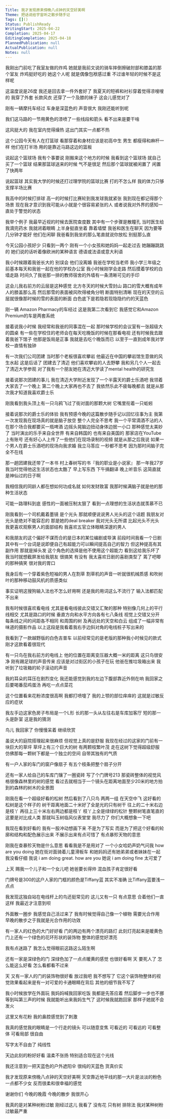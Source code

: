 ```yaml
---
Title: 我才发现原来傍晚八点钟的天空好美啊
Theme: 把话说给宇宙听之散步随手记
Tags: []()
Status: PublishReady
WritingStart: 2025-04-22
Completion: 2025-04-17
EditingCompletion: 2025-04-18
PlannedPublication: null
ActualPublication: null
Notes: null
---
```


我刚出门前吃了我室友做的炸鸡
她就是我前文说的骑车摔倒擦破肘部和膝盖的那个室友
炸鸡挺好吃的
她这个人呢
就是偶像包袱感过重
不过谁年轻的时候不是这样呢

这温度说是26度 
我还是回去拿一件外套好了
我夏天的短裤和衬衫穿着觉得凉嗖嗖的
我穿了外套
长款风衣
还穿了一个及膝的袜子
这会儿感觉对了

刚有一辆摩托车经过
车身是深蓝色的
声音很大
我刚还能听到呢

我们这马路的一节用黄色的漆喷了一些线段和箭头
看不出来是要干啥

这风挺大的
我在室内觉得燥热
这出门其实一点都不热

这个公园今天有人在打篮球
看那穿着和身材应该是初高中生
男生 都瘦得和麻杆一样
他们在打半场 用的是靠近马路这边的篮板

说起这个篮球场
我有个事要说
刚搬来这个地方的时候
我看到这个篮球场
就自己买了一个篮球
结果那篮球送来的时候
气不是很足
然后那个篮球就被闲置了
闲置了快两年

说起篮球
其实我大学的时候还打过理学院的篮球比赛
打的不怎么样
我的体力只够支撑半场比赛

我高中的时候打排球
高一的时候打比赛轮到我发球我就紧张
我到现在都记得那个场景
现在我才意识到我可能从小就是个很容易紧张的人
或者说我对外界的感知一直处于警觉的状态

我举个例子
我最早近视的时候去医院查度数
其中有一个步骤是散瞳孔
当时医生给我滴完药水
我就闭着眼睛
上半身挺直坐着
靠着墙壁
我爸和医生在聊天
因为要等几分钟才能好
他们在闲聊
我爸看到我坐的那么笔直就说你放松 别挺那么直

今天公园小孩好少
只看到一两个
刚有一个小女孩和她妈妈一起走过去
她蹦蹦跳跳的
她们说的话听着像欧洲的某种语言
德语或法语或意大利语

我小时候跟着我爸长大的
别误会
他们没离婚
我爸在学校当老师
我小学三年级之前基本每天和我爸一起在他的学校办公室
我小时候刚学会走路
然后摸着学校的白墙走路
时间久了我爸那一排的教师宿舍的外墙有一条清晰可见的手印

这会儿我右前方的云层是这种感觉
北方冬天的时候大雪封山
路口的雪大概有成年人的膝盖那么高
然后那雪的表面被风吹得棱角分明
断面特别清晰
现在的天空的云层就很像那时候的雪的表面的断面
白色底下是若隐若现隐隐约约的天蓝色

刚一辆 Amazon Pharmacy的车经过
这是我第二次看到它
我感觉它和Amazon Premium的车是两套系统

接着说我小时候
我经常和我爸的同事混在一起
那时候学校的会议室有一张超级大的圆桌
有一些在学校住的老师会在每天吃晚饭的时候在那看电视
还有时候我去跟着我爸下馆子
他那是饭局是正事
我就是去吃个晚饭而已
以至于一直到成年我对学校一直情有独钟

有一次我们公司团建
当时那个老板很喜欢攀岩
他最近在中国的攀岩馆生意做的风生水起
这是后话了
团建去了清迈
他们喜欢攀岩的人去野攀
我和另几个人一起去了清迈大学参观
对了我有一个朋友她在清迈大学读了mental health的研究生

接着说那次团建的事儿
我在清迈大学附近发现了一个半露天的爵士乐酒吧
我领着大家去了一个晚上
第二个晚上大家再也不去了
我依然乐此不疲每晚都去
就是从那次我才知道我喜欢爵士乐

刚我看到我头顶上有一只乌鸦飞过了街对面的那颗大树
它嘴里衔着一只蚯蚓

接着说那次的爵士乐的体验
我有预感今晚的这篇散步随手记以回忆往事为主 
我第一次发现我在现场真的就是脑子放空
整个人完全不思考
我一个平常滴酒不沾的人
在那个场合我都要买一瓶啤酒
边摇头晃脑边扭动身体边抿一小口
那种感觉太美妙了
当时演出的乐手来自全世界
有来自韩国的 也有来自美国的
那家店在YouTube上有账号
还有好心人上传了一些他们在现场录制的视频
就是从那之后我说
如果一个男人在爵士乐酒吧的现场向我求婚
我立马答应 一秒都不思考 因为那时间脑子完全不在线

那一趟团建我还带了一本书
村上春树写的书『我的职业是小说家』
那一年我27岁
我当时觉得他这生活状态也太酷了
早上写东西
下午搞翻译
晚上听音乐
这简直就是神仙过的日子啊

我相信我的同龄人都在想如何功成名就
如何发财致富
我那时候满脑子就是他的那种生活状态

可能一路理科到底
感性的一面被压制太狠了
看到一点理想的生活状态就羡慕不已

刚我看到一个司机戴着墨镜
是个光头
那就顺便说说男人光头的这个话题
我朋友对光头是绝对不能容忍的
那是她的deal breaker
我对光头无所谓
比起光头不光头
我更喜欢观察男人的面部结构
我喜欢五官立体眼睛深邃的男人

和我朋友的这个偏好不谋而合的是日本的某位编剧或导演
前段时间我看一个日剧
其中有一个台词是说即便自己有超能力可以瞬间提高自己的智力
但这种提高有其副作用
那就是掉头发
这个角色的选择是他不使用这个超能力
看到这给我乐坏了
我当时就想截屏发给我朋友
很搞笑 有没有
我太喜欢日剧的喜剧类型了
蔫了吧唧的那种搞笑
很对我的胃口

我身后有一个穿着紫色短袖的男人在割草
割草机的声音一听就很机械质感
和吹树叶的那种移动鼓风机的质感类似

事实证明这搜狗输入法也不怎么好用啊
还是我的用词这么不流行了
输入法都匹配不出来

我有时候很喜欢看电线
尤其是看电线彼此交错又汇聚的那种
特别像几何上的平行线相交
尤其是路口的时候
垂直方向和水平方向各有七八条线
视觉上交错又分开
每条线之间的间距各不相同
和周围的树 及再远处的天空和白云
组成了一幅非常有味道的摄影作品
以上这段是我看着我右手边斜对角的电线桩子写出来的

我看到了一款越野版的白色吉普车
以前经常见的是老版的那种我小时候见的款式
刚才这款看着很现代

有一只鸟在我右前方的电线上
他的位置在距离变压器大概一米的距离
这只鸟很安净
刚有踢足球的声音传来
应该是对过街区的小孩子在玩
他爸在推垃圾箱出来
我听到了垃圾箱的轮子滚动的声音

我的耳朵的耳压在剧烈变化
我还能感觉到我的左边下腹部靠近外侧在响
我回家之后要喝番茄鸡蛋汤
再吃一点点菜花

这个位置看来花粉浓度很高啊
我都打喷嚏了
我的上颚的部位痒痒的
这就是过敏反应的症状

我左手边这家色房子布局是一个L形
长的那一头从左往右是车库加客厅
短的那一头是卧室
这是我的猜测

鸟儿
我回家了
你慢慢呆着
继续欣赏

虽说大的庭院搭理起来很麻烦
但视觉上真的是舒服
我现在经过的这家的门前有一块巨大的草坪
草坪上有三个巨大的树
有两颗枝繁叶茂
走在这树下觉得超级舒服
仿佛那每一颗树下都是一个独立的空间
自带其独有的气质

有一户人家的车门的窗户像扇子
有五个枝条把整个扇子分开

还有一家人给自己的车库门镶了一圈瓷砖
写了个门牌号213
那瓷砖整体的视觉风格很像森林里的树的感觉
看过去就相当于一个镜头在距离地面至少20米的地方拍到的森林的树木的全景图


刚我在看一个超级好看的松树
然后看到了八只鸟 两两一组 在天空中飞
这好看的松树是这个样子的
树干距离地面二十米好了全是光的只有树干
往上的二十米右边是枝丫
再往上三十米左右两边都是枝丫
枝丫上全是绿绿的松针
整颗树笔直笔直的
这要是对比成人类
那就叫玉树临风仪表堂堂
我尽力了
你们大概想象一下吧

我现在看到好看的
我有一股冲动想画下来
不是为了写实
而是为了把这个好看的轮廓和结构和配色展示出来
不展示出来有点可惜了
有点暴殄天物的意思

刚我在查暴殄天物是什么意思
看看我是不是用对了
一个小女哈奶声奶气问我
how are you doing
她在街对面骑着儿童滑板车 
和她妈妈还有她弟弟或者妹妹在一起
我没看仔细
我说
i am doing great. how are you
她说 i am doing fine
太可爱了

上天
赐我一个儿子和一个女儿吧
她爸要长得帅
混血孩子肯定很好看

门牌号是300的这户人家的门框的颜色是Tiffany蓝
其实不准确
比Tiffany蓝要浅一点点

我发现这独自站在电线杆上的鸟还挺常见的
这儿又有一只
有点意思
合着他们一直这样
我最近才注意到呗

外面散一圈步
我感觉自己活过来了
我有时候觉得自己像一个植物
需要光合作用
早晚的散步之于我就是光合作用的功效

有一家人的红色的大门好好看
门的两边有两个漂亮的路灯
此刻灯亮起来是暖黄色
门上还有一个绿色的花环形状的装饰物
整体的感觉好漂亮

我有点迷路了
我怎么觉得眼前这路这么陌生啊

还有一家是深绿色的门
深绿色加了一点点暖黄的感觉
也很好看啊
天
要死人了
怎么能这么好看
怎么看都看不过来

天
又有一家人的门的装饰物很好看
放过我吧
我不想写了
它这个装饰物整体的视觉效果看起来是有一对可爱的卡通眼睛在背后
其他的细节我不写了

我小时候放学在外面玩
我妈妈喊我回家吃饭
我都是先答应着
然后脚步一步也不挪
等到叫第三声的时候
我就能听出来我妈生气了
这时候我就跑回家
那样子她就不会发火

这里又有花粉
我的鼻腔感觉到了刺激

我真的感觉我的眼睛是一个行走的镜头
可以随意变焦
可看近的
可看远的
可看整体
可看局部
很自由

写字太不自由了
纯线性

天边此刻的粉好好看
温柔不张扬
特别适合现在这个光线

我还注意到一把天蓝色的户外遮阳伞
很纯的天蓝色
货真价实

我才发现原来傍晚八点钟的天空好美啊
天空靠近地平线的那一大片是淡淡的粉色
一点都不少女
反而很柔和很幸福的感觉

谢谢你们
今晚的晚霞
今晚的散步
我很开心


我真的是对某种树粉过敏
刚经过这儿
我看了
没有花
只有树
排除法
我对某种树粉过敏最严重

